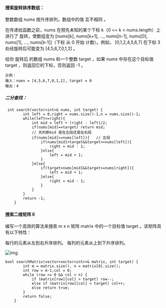 #### 搜索旋转排序数组：

整数数组 nums 按升序排列，数组中的值 互不相同 。

在传递给函数之前，nums 在预先未知的某个下标 k（0 <= k < nums.length）上进行了 旋转，使数组变为 [nums[k], nums[k+1], ..., nums[n-1], nums[0], nums[1], ..., nums[k-1]]（下标 从 0 开始 计数）。例如， [0,1,2,4,5,6,7] 在下标 3 处经旋转后可能变为 [4,5,6,7,0,1,2] 。

给你 旋转后 的数组 nums 和一个整数 target ，如果 nums 中存在这个目标值 target ，则返回它的下标，否则返回 -1 。

```
示例：
输入：nums = [4,5,6,7,0,1,2], target = 0
输出：4
```



##### 二分查找：

```
 int search(vector<int>& nums, int target) {
        int left = 0,right = nums.size()-1,n = nums.size()-1;
        while(left<=right){
            int mid = left + (right - left)/2;
            if(nums[mid]==target) return mid;
            // 先判断mid 是在左段还是在右段
            if(nums[mid]>=nums[left]){   // 左段
                if(nums[mid]>target&&target>=nums[left]){   
                    right = mid - 1;
                }else{
                    left = mid + 1;
                }
            }else{
                if(target>nums[mid]&&target<=nums[right]){
                    left = mid + 1;
                }else{
                    right = mid - 1;
                }
            }
        }
        return -1;
    }
```



#### 搜索二维矩阵 Ⅱ

编写一个高效的算法来搜索 m x n 矩阵 matrix 中的一个目标值 target 。该矩阵具有以下特性：

每行的元素从左到右升序排列。
每列的元素从上到下升序排列。

![img](https://assets.leetcode-cn.com/aliyun-lc-upload/uploads/2020/11/25/searchgrid2.jpg)

```
bool searchMatrix(vector<vector<int>>& matrix, int target) {
        int m = matrix.size(), n = matrix[0].size();
        int row = m-1,col = 0;
        while (row >= 0 && col < n) {
            if (matrix[row][col] > target) row--;
            else if (matrix[row][col] < target) col++;
            else return true;
        }
        return false;
    }
```

